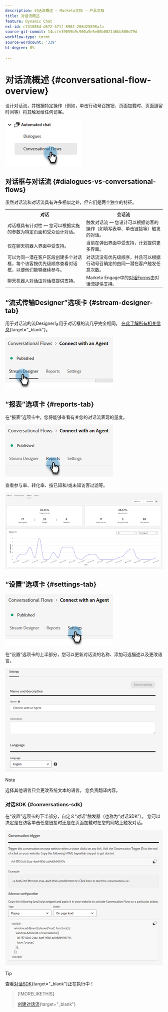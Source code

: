 ```yaml
---
description: 对话流概述 — Marketo文档 — 产品文档
title: 对话流概述
feature: Dynamic Chat
exl-id: c741886d-d672-471f-8902-208d25898afa
source-git-commit: 14ccfe39059b9c900a5e5e00b082146bb500d79d
workflow-type: tm+mt
source-wordcount: '339'
ht-degree: 0%

---
```


# 对话流概述 {#conversational-flow-overview}

设计对话流，并根据特定操作（例如，单击行动号召按钮、页面加载时、页面逗留时间等）将其触发给任何访客。

![](assets/conversational-flow-overview-1.png)

## 对话框与对话流 {#dialogues-vs-conversational-flows}

虽然对话流和对话流具有许多相似之处，但它们是两个独立的特征。

<table> 
 <tbody> 
  <tr> 
   <th style="width:50%">对话</th> 
   <th style="width:50%">会话流</th>
  </tr> 
  <tr> 
   <td>对话框具有针对性 — 您可以根据实施的参数为特定页面和受众设计对话。</td> 
   <td>触发对话流 — 您设计可以根据访客的操作（如填写表单、单击链接等）触发的对话。</td>
  </tr>
   <tr> 
   <td>仅在聊天机器人界面中受支持。</td> 
   <td>当前在弹出界面中受支持，计划提供更多界面。</td>
  </tr>
  </tr>
   <tr> 
   <td>可以为同一潜在客户区段创建多个对话框，每个访客按优先级顺序查看对话框，以便他们能够继续参与。</td> 
   <td>对话流没有优先级顺序，并且可以根据行动号召确定的由同一潜在客户触发任意次数。</td>
  </tr>
  <tr>
   <td>聊天机器人对话由对话框提供支持。</td>
   <td>Marketo Engage中的<a href="/help/marketo/product-docs/demand-generation/dynamic-chat/automated-chat/conversational-flow-settings-for-marketo-engage-forms.md" target="_blank">对话Forms</a>由对话流提供支持。</td>
  </tr>
 </tbody> 
</table>

## “流式传输Designer”选项卡 {#stream-designer-tab}

用于对话流的流Designer与用于对话框的流几乎完全相同。 [在此了解所有相关信息](/help/marketo/product-docs/demand-generation/dynamic-chat/automated-chat/stream-designer.md){target="_blank"}。

![](assets/conversational-flow-overview-2.png)

## “报表”选项卡 {#reports-tab}

在“报表”选项卡中，您将能够查看有关您的对话流表现的量度。

![](assets/conversational-flow-overview-3.png)

查看参与率、转化率、按已知和/或未知访客过滤等。

![](assets/conversational-flow-overview-4.png)

## “设置”选项卡 {#settings-tab}

![](assets/conversational-flow-overview-5.png)

在“设置”选项卡的上半部分，您可以更新对话流的名称、添加可选描述以及更改语言。

![](assets/conversational-flow-overview-6.png)

>[!NOTE]
>
>选择其他语言只会更改系统文本的语言。 您负责翻译内容。

### 对话SDK {#conversations-sdk}

在“设置”选项卡的下半部分，自定义“对话”触发器（也称为“对话SDK”）。 您可以决定是在访客单击任意链接时还是在页面加载时在您的网站上触发对话。

![](assets/conversational-flow-overview-7.png)

>[!TIP]
>
>查看[对话SDK](https://experienceleague.adobe.com/tools/marketo-dynamic-chatbot/conversations-sdk/){target="_blank"}正在执行中！

>[!MORELIKETHIS]
>
>[创建对话流](/help/marketo/product-docs/demand-generation/dynamic-chat/automated-chat/create-a-conversational-flow.md){target="_blank"}

